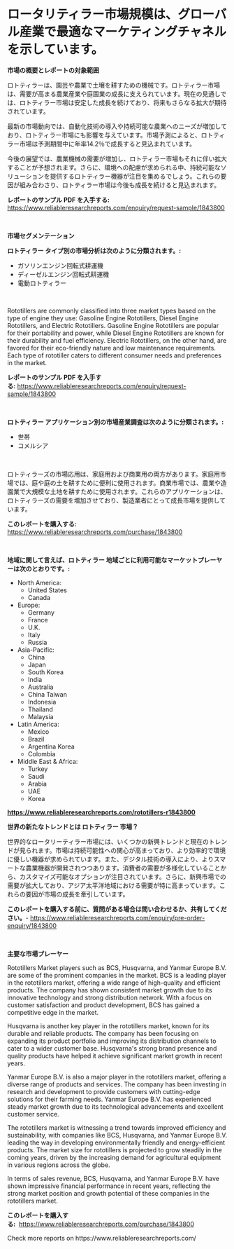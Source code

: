 <p><h1>ロータリティラー市場規模は、グローバル産業で最適なマーケティングチャネルを示しています。</h1></p><p><strong>市場の概要とレポートの対象範囲</strong></p>
<p><p>ロトティラーは、園芸や農業で土壌を耕すための機械です。ロトティラー市場は、需要が高まる農業産業や庭園業の成長に支えられています。現在の見通しでは、ロトティラー市場は安定した成長を続けており、将来もさらなる拡大が期待されています。</p><p>最新の市場動向では、自動化技術の導入や持続可能な農業へのニーズが増加しており、ロトティラー市場にも影響を与えています。市場予測によると、ロトティラー市場は予測期間中に年率14.2％で成長すると見込まれています。</p><p>今後の展望では、農業機械の需要が増加し、ロトティラー市場もそれに伴い拡大することが予想されます。さらに、環境への配慮が求められる中、持続可能なソリューションを提供するロトティラー機器が注目を集めるでしょう。これらの要因が組み合わさり、ロトティラー市場は今後も成長を続けると見込まれます。</p></p>
<p><strong>レポートのサンプル PDF を入手する:</strong> <a href="https://www.reliableresearchreports.com/enquiry/request-sample/1843800">https://www.reliableresearchreports.com/enquiry/request-sample/1843800</a></p>
<p>&nbsp;</p>
<p><strong>市場セグメンテーション</strong></p>
<p><strong>ロトティラー タイプ別の市場分析は次のように分類されます。:</strong></p>
<p><ul><li>ガソリンエンジン回転式耕運機</li><li>ディーゼルエンジン回転式耕運機</li><li>電動ロトティラー</li></ul></p>
<p>&nbsp;</p>
<p><p>Rototillers are commonly classified into three market types based on the type of engine they use: Gasoline Engine Rototillers, Diesel Engine Rototillers, and Electric Rototillers. Gasoline Engine Rototillers are popular for their portability and power, while Diesel Engine Rototillers are known for their durability and fuel efficiency. Electric Rototillers, on the other hand, are favored for their eco-friendly nature and low maintenance requirements. Each type of rototiller caters to different consumer needs and preferences in the market.</p></p>
<p><strong>レポートのサンプル PDF を入手する:</strong>&nbsp;<a href="https://www.reliableresearchreports.com/enquiry/request-sample/1843800">https://www.reliableresearchreports.com/enquiry/request-sample/1843800</a></p>
<p>&nbsp;</p>
<p><strong> ロトティラー アプリケーション別の市場産業調査は次のように分類されます。:</strong></p>
<p><ul><li>世帯</li><li>コメルシア</li></ul></p>
<p>&nbsp;</p>
<p><p>ロトティラーズの市場応用は、家庭用および商業用の両方があります。家庭用市場では、庭や庭の土を耕すために便利に使用されます。商業市場では、農業や造園業で大規模な土地を耕すために使用されます。これらのアプリケーションは、ロトティラーズの需要を増加させており、製造業者にとって成長市場を提供しています。</p></p>
<p><strong>このレポートを購入する:</strong>&nbsp; <a href="https://www.reliableresearchreports.com/purchase/1843800">https://www.reliableresearchreports.com/purchase/1843800</a></p>
<p>&nbsp;</p>
<p><strong>地域に関して言えば、ロトティラー 地域ごとに利用可能なマーケットプレーヤーは次のとおりです。:</strong></p>
<p><ul>
    <li>
        North America:
        <ul>
            <li>United States</li>
            <li>Canada</li>
        </ul>
    </li>
    <li>
        Europe:
        <ul>
            <li>Germany</li>
            <li>France</li>
            <li>U.K.</li>
            <li>Italy</li>
            <li>Russia</li>
        </ul>
    </li>
    <li>
        Asia-Pacific:
        <ul>
            <li>China</li>
            <li>Japan</li>
            <li>South Korea</li>
            <li>India</li>
            <li>Australia</li>
            <li>China Taiwan</li>
            <li>Indonesia</li>
            <li>Thailand</li>
            <li>Malaysia</li>
        </ul>
    </li>
    <li>
        Latin America:
        <ul>
            <li>Mexico</li>
            <li>Brazil</li>
            <li>Argentina Korea</li>
            <li>Colombia</li>
        </ul>
    </li>
    <li>
        Middle East & Africa:
        <ul>
            <li>Turkey</li>
            <li>Saudi</li>
            <li>Arabia</li>
            <li>UAE</li>
            <li>Korea</li>
        </ul>
    </li>
    </ul></p>
<p><strong><a href="https://www.reliableresearchreports.com/rototillers-r1843800">https://www.reliableresearchreports.com/rototillers-r1843800</a></strong>&nbsp;</p>
<p><strong>世界の新たなトレンドとは ロトティラー 市場？</strong></p>
<p><p>世界的なロータリーティラー市場には、いくつかの新興トレンドと現在のトレンドが見られます。市場は持続可能性への関心が高まっており、より効率的で環境に優しい機器が求められています。また、デジタル技術の導入により、よりスマートな農業機器が開発されつつあります。消費者の需要が多様化していることから、カスタマイズ可能なオプションが注目されています。さらに、新興市場での需要が拡大しており、アジア太平洋地域における需要が特に高まっています。これらの要因が市場の成長を牽引しています。</p></p>
<p><strong>このレポートを購入する前に、質問がある場合は問い合わせるか、共有してください。</strong>- <a href="https://www.reliableresearchreports.com/enquiry/pre-order-enquiry/1843800">https://www.reliableresearchreports.com/enquiry/pre-order-enquiry/1843800</a></p>
<p>&nbsp;</p>
<p><strong>主要な市場プレーヤー</strong></p>
<p><p>Rototillers Market players such as BCS, Husqvarna, and Yanmar Europe B.V. are some of the prominent companies in the market. BCS is a leading player in the rototillers market, offering a wide range of high-quality and efficient products. The company has shown consistent market growth due to its innovative technology and strong distribution network. With a focus on customer satisfaction and product development, BCS has gained a competitive edge in the market.</p><p>Husqvarna is another key player in the rototillers market, known for its durable and reliable products. The company has been focusing on expanding its product portfolio and improving its distribution channels to cater to a wider customer base. Husqvarna's strong brand presence and quality products have helped it achieve significant market growth in recent years.</p><p>Yanmar Europe B.V. is also a major player in the rototillers market, offering a diverse range of products and services. The company has been investing in research and development to provide customers with cutting-edge solutions for their farming needs. Yanmar Europe B.V. has experienced steady market growth due to its technological advancements and excellent customer service.</p><p>The rototillers market is witnessing a trend towards improved efficiency and sustainability, with companies like BCS, Husqvarna, and Yanmar Europe B.V. leading the way in developing environmentally friendly and energy-efficient products. The market size for rototillers is projected to grow steadily in the coming years, driven by the increasing demand for agricultural equipment in various regions across the globe.</p><p>In terms of sales revenue, BCS, Husqvarna, and Yanmar Europe B.V. have shown impressive financial performance in recent years, reflecting the strong market position and growth potential of these companies in the rototillers market.</p></p>
<p><strong>このレポートを購入する:</strong>&nbsp;&nbsp;<a href="https://www.reliableresearchreports.com/purchase/1843800">https://www.reliableresearchreports.com/purchase/1843800</a></p>
<p>Check more reports on https://www.reliableresearchreports.com/</p>